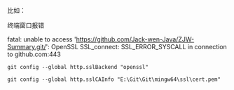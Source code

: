 比如：

终端窗口报错

fatal: unable to access 'https://github.com/Jack-wen-Java/ZJW-Summary.git/': OpenSSL SSL_connect: SSL_ERROR_SYSCALL in connection to github.com:443



```
git config --global http.sslBackend "openssl"
```

```
git config --global http.sslCAInfo "E:\Git\Git\mingw64\ssl\cert.pem"
```

